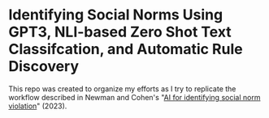 # Identifying Social Norms Using GPT3, NLI-based Zero Shot Text Classifcation, and Automatic Rule Discovery

This repo was created to organize my efforts as I try to replicate the workflow described in Newman and Cohen's "[AI for identifying social norm
violation](https://www.nature.com/articles/s41598-023-35350-x)" (2023).